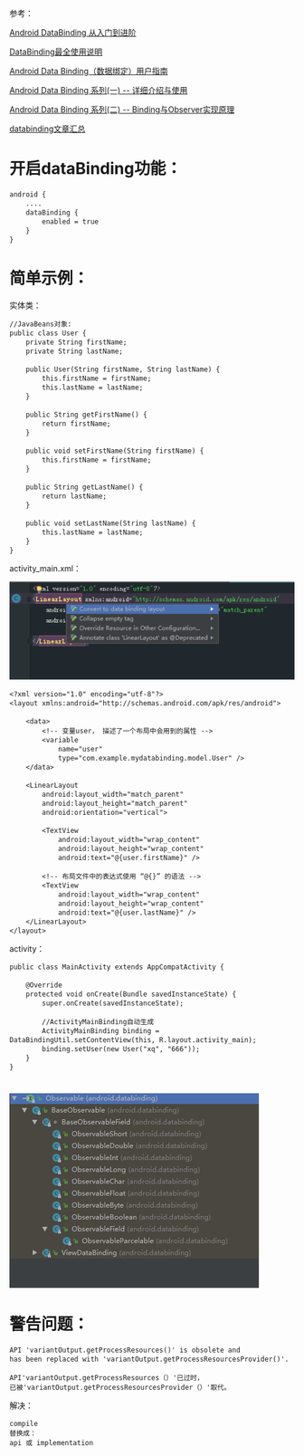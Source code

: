 

参考：

[Android DataBinding 从入门到进阶](https://juejin.im/post/5b02cf8c6fb9a07aa632146d)

[DataBinding最全使用说明](https://juejin.im/post/5a55ecb6f265da3e4d7298e9#heading-7)

[Android Data Binding（数据绑定）用户指南](https://blog.gokit.info/post/android-data-binding/#7-%E5%B1%9E%E6%80%A7setters)

[Android Data Binding 系列(一) -- 详细介绍与使用](http://connorlin.github.io/2016/07/02/Android-Data-Binding-%E7%B3%BB%E5%88%97-%E4%B8%80-%E8%AF%A6%E7%BB%86%E4%BB%8B%E7%BB%8D%E4%B8%8E%E4%BD%BF%E7%94%A8/)

[Android Data Binding 系列(二) -- Binding与Observer实现原理](http://connorlin.github.io/2016/07/13/Android-Data-Binding-%E7%B3%BB%E5%88%97-%E4%BA%8C-Binding%E4%B8%8EObserver%E5%AE%9E%E7%8E%B0%E5%8E%9F%E7%90%86/)

[databinding文章汇总](http://www.jcodecraeer.com/a/anzhuokaifa/androidkaifa/2015/0811/3290.html)

# 开启dataBinding功能：

``` 
android {
    ....
    dataBinding {
        enabled = true    
    }    
}
```

# 简单示例：

实体类：
``` 
//JavaBeans对象:
public class User {
    private String firstName;
    private String lastName;

    public User(String firstName, String lastName) {
        this.firstName = firstName;
        this.lastName = lastName;
    }

    public String getFirstName() {
        return firstName;
    }

    public void setFirstName(String firstName) {
        this.firstName = firstName;
    }

    public String getLastName() {
        return lastName;
    }

    public void setLastName(String lastName) {
        this.lastName = lastName;
    }
}
```
activity_main.xml：

![](imgs/convert.png)

``` 
<?xml version="1.0" encoding="utf-8"?>
<layout xmlns:android="http://schemas.android.com/apk/res/android">

    <data>
        <!-- 变量user， 描述了一个布局中会用到的属性 -->
        <variable
            name="user"
            type="com.example.mydatabinding.model.User" />
    </data>

    <LinearLayout
        android:layout_width="match_parent"
        android:layout_height="match_parent"
        android:orientation="vertical">

        <TextView
            android:layout_width="wrap_content"
            android:layout_height="wrap_content"
            android:text="@{user.firstName}" />

        <!-- 布局文件中的表达式使用 “@{}” 的语法 -->
        <TextView
            android:layout_width="wrap_content"
            android:layout_height="wrap_content"
            android:text="@{user.lastName}" />
    </LinearLayout>
</layout>
```
activity：
``` 
public class MainActivity extends AppCompatActivity {

    @Override
    protected void onCreate(Bundle savedInstanceState) {
        super.onCreate(savedInstanceState);

        //ActivityMainBinding自动生成
        ActivityMainBinding binding = DataBindingUtil.setContentView(this, R.layout.activity_main);
        binding.setUser(new User("xq", "666"));
    }
}
```

# 

![](imgs/observable.png)


# 警告问题：

```
API 'variantOutput.getProcessResources()' is obsolete and 
has been replaced with 'variantOutput.getProcessResourcesProvider()'.

API'variantOutput.getProcessResources（）'已过时，
已被'variantOutput.getProcessResourcesProvider（）'取代。
```
解决：
```
compile 
替换成：
api 或 implementation
```





